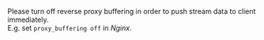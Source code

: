 Please turn off reverse proxy buffering in order to push stream data to client immediately.   
E.g. set `proxy_buffering off` in *Nginx*. 